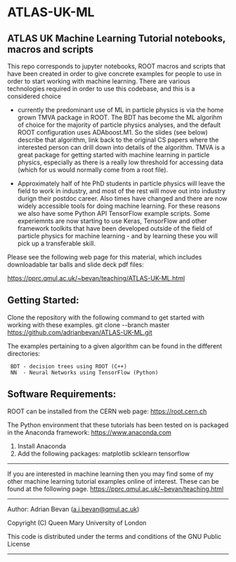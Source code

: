 # ATLAS-UK-ML
ATLAS UK Machine Learning Tutorial notebooks, macros and scripts
-------------------------------------------------------------------------------------------------
This repo corresponds to jupyter notebooks, ROOT macros and scripts that have been created
in order to give concrete examples for people to use in order to start working with machine 
learning.  There are various technologies required in order to use this codebase, and this is
a considered choice

  - currently the predominant use of ML in particle physics is via the 
  home grown TMVA package in ROOT.  The BDT has become the ML algorihm of choice for the majority
  of particle physics analyses, and the default ROOT configuration uses ADAboost.M1.  So the slides
  (see below) describe that algorithm, link back to the original CS papers where the interested
  person can drill down into details of the algorithm. TMVA is a great package for getting started
  with machine learning in particle physics, especially as there is a really low threshold for
  accessing data (which for us would normally come from a root file).
  
  - Approximately half of hte PhD students in particle physics will leave the field to work in 
  industry, and most of the rest will move out into industry durign their postdoc career. Also
  times have changed and there are now widely accessible tools for doing machine learning. For
  these reasons we also have some Python API TensorFlow example scripts.  Some experiemnts are now
  starting to use Keras, TensorFlow and other framework toolkits that have been developed outside
  of the field of particle physics for machine learning - and by learning these you will pick up
  a transferable skill.

Please see the following web page for this material, which includes downloadable tar balls and 
slide deck pdf files:

  https://pprc.qmul.ac.uk/~bevan/teaching/ATLAS-UK-ML.html

Getting Started:
----------------
Clone the repository with the following command to get started with working with these examples.
     git clone --branch master https://github.com/adrianbevan/ATLAS-UK-ML.git

The examples pertaining to a given algorithm can be found in the different directories:

     BDT - decision trees using ROOT (C++)
     NN  - Neural Networks using TensorFlow (Python)


Software Requirements:
----------------------

ROOT can be installed from the CERN web page:
     https://root.cern.ch

The Python environment that these tutorials has been tested on is packaged in the Anaconda framework:
	   https://www.anaconda.com
  1. Install Anaconda
  2. Add the following packages:
        matplotlib
        scklearn
        tensorflow

-------------------------------------------------------------------------------------------------

If you are interested in machine learning then you may find some of my other machine 
learning tutorial examples online of interest. These can be found at the following page.
  https://pprc.qmul.ac.uk/~bevan/teaching.html

-------------------------------------------------------------------------------------------------
Author: Adrian Bevan (a.j.bevan@qmul.ac.uk)

Copyright (C) Queen Mary University of London

This code is distributed under the terms and conditions of the GNU Public License

-------------------------------------------------------------------------------------------------

